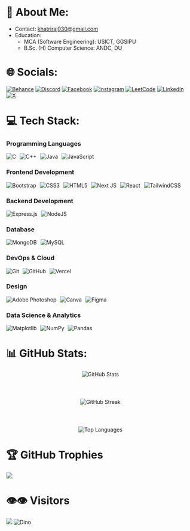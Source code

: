 <!--<img src="https://user-images.githubusercontent.com/74038190/226190894-18e959ba-d458-4a94-ac44-790190f2a947.gif" alt="Hello World"/><br/> -->
# 💫 About Me:
- Contact: khatriraj030@gmail.com<br/>
- Education:
  - MCA (Software Engineering): USICT, GGSIPU
  - B.Sc. (H) Computer Science: ANDC, DU<br/>
  
# 🌐 Socials:
[![Behance](https://img.shields.io/badge/Behance-1769ff?&style=for-the-badge&logo=behance&logoColor=white)](https://behance.net/khatrijiraj) 
[![Discord](https://img.shields.io/badge/Discord-%237289DA.svg?&style=for-the-badge&logo=discord&logoColor=white)](https://discord.gg/khatrijiraj) 
[![Facebook](https://img.shields.io/badge/Facebook-%231877F2.svg?&style=for-the-badge&logo=Facebook&logoColor=white)](https://facebook.com/khatrijiraj) 
[![Instagram](https://img.shields.io/badge/Instagram-%23E4405F.svg?&style=for-the-badge&logo=Instagram&logoColor=white)](https://instagram.com/khatrijiraj) 
[![LeetCode](https://img.shields.io/badge/LeetCode-000000?style=for-the-badge&logo=LeetCode&logoColor=#d16c06)](https://leetcode.com/u/khatrijiraj/)
[![LinkedIn](https://img.shields.io/badge/LinkedIn-%230077B5.svg?&style=for-the-badge&logo=linkedin&logoColor=white)](https://linkedin.com/in/khatrijiraj) 
[![X](https://img.shields.io/badge/X-black.svg?&style=for-the-badge&logo=X&logoColor=white)](https://x.com/khatrijiraj) 

# 💻 Tech Stack:
### Programming Languages
<div  style="display: flex; flex-wrap: wrap;  gap: 10px;">
  <img src="https://img.shields.io/badge/c-%2300599C.svg?style=for-the-badge&logo=c&logoColor=white" alt="C" />
  <img src="https://img.shields.io/badge/c++-%2300599C.svg?style=for-the-badge&logo=c%2B%2B&logoColor=white" alt="C++" />
  <img src="https://img.shields.io/badge/java-%23ED8B00.svg?style=for-the-badge&logo=openjdk&logoColor=white" alt="Java" />
  <img src="https://img.shields.io/badge/javascript-%23323330.svg?style=for-the-badge&logo=javascript&logoColor=%23F7DF1E" alt="JavaScript" />
</div>

### Frontend Development
<div  style="display: flex; flex-wrap: wrap;  gap: 10px;">
  <img src="https://img.shields.io/badge/bootstrap-%238511FA.svg?style=for-the-badge&logo=bootstrap&logoColor=white" alt="Bootstrap" />
  <img src="https://img.shields.io/badge/css3-%231572B6.svg?style=for-the-badge&logo=css3&logoColor=white" alt="CSS3" />
  <img src="https://img.shields.io/badge/html5-%23E34F26.svg?style=for-the-badge&logo=html5&logoColor=white" alt="HTML5" />
  <img src="https://img.shields.io/badge/Next-black?style=for-the-badge&logo=next.js&logoColor=white" alt="Next JS" />
  <img src="https://img.shields.io/badge/react-%2320232a.svg?style=for-the-badge&logo=react&logoColor=%2361DAFB" alt="React" />
  <img src="https://img.shields.io/badge/tailwindcss-%2338B2AC.svg?style=for-the-badge&logo=tailwind-css&logoColor=white" alt="TailwindCSS" />
</div>

### Backend Development
<div  style="display: flex; flex-wrap: wrap;  gap: 10px;">
  <img src="https://img.shields.io/badge/express.js-%23404d59.svg?style=for-the-badge&logo=express&logoColor=%2361DAFB" alt="Express.js" />
  <img src="https://img.shields.io/badge/node.js-6DA55F?style=for-the-badge&logo=node.js&logoColor=white" alt="NodeJS" />
</div>

### Database
<div  style="display: flex; flex-wrap: wrap;  gap: 10px;">
  <img src="https://img.shields.io/badge/MongoDB-%234ea94b.svg?style=for-the-badge&logo=mongodb&logoColor=white" alt="MongoDB" />
  <img src="https://img.shields.io/badge/mysql-4479A1.svg?style=for-the-badge&logo=mysql&logoColor=white" alt="MySQL" />
</div>

### DevOps & Cloud
<div  style="display: flex; flex-wrap: wrap;  gap: 10px;">
  <img src="https://img.shields.io/badge/git-%23F05033.svg?style=for-the-badge&logo=git&logoColor=white" alt="Git" />
  <img src="https://img.shields.io/badge/github-%23121011.svg?style=for-the-badge&logo=github&logoColor=white" alt="GitHub" />
  <img src="https://img.shields.io/badge/vercel-%23000000.svg?style=for-the-badge&logo=vercel&logoColor=white" alt="Vercel" />
</div>

### Design
<div  style="display: flex; flex-wrap: wrap;  gap: 10px;">
  <img src="https://img.shields.io/badge/adobe%20photoshop-%2331A8FF.svg?style=for-the-badge&logo=adobe%20photoshop&logoColor=white" alt="Adobe Photoshop" />
  <img src="https://img.shields.io/badge/Canva-%2300C4CC.svg?style=for-the-badge&logo=Canva&logoColor=white" alt="Canva" />
  <img src="https://img.shields.io/badge/figma-%23F24E1E.svg?style=for-the-badge&logo=figma&logoColor=white" alt="Figma" />
</div>

### Data Science & Analytics
<div  style="display: flex; flex-wrap: wrap;  gap: 10px;">
  <img src="https://img.shields.io/badge/Matplotlib-%23ffffff.svg?style=for-the-badge&logo=Matplotlib&logoColor=black" alt="Matplotlib" />
  <img src="https://img.shields.io/badge/numpy-%23013243.svg?style=for-the-badge&logo=numpy&logoColor=white" alt="NumPy" />
  <img src="https://img.shields.io/badge/pandas-%23150458.svg?style=for-the-badge&logo=pandas&logoColor=white" alt="Pandas" />
</div>

# 📊 GitHub Stats:
<div style="display: flex; flex-direction: column; align-items: center; gap: 20px;">
  <img src="https://github-readme-stats.vercel.app/api?username=khatrijiraj&theme=onedark&hide_border=true&include_all_commits=false&count_private=false" alt="GitHub Stats" /> <br/>
  <img src="https://github-readme-streak-stats.herokuapp.com/?user=khatrijiraj&theme=onedark&hide_border=true&card_width=450" alt="GitHub Streak" /><br/>
  <img src="https://github-readme-stats.vercel.app/api/top-langs/?username=khatrijiraj&card_width=450&theme=onedark&hide_border=true&include_all_commits=true&count_private=true&langs_count=5&size_weight=0.5&count_weight=0.5&exclude_repo=data-mining-anime-recommendation" alt="Top Languages" />
</div>

# 🏆 GitHub Trophies
![](https://github-profile-trophy.vercel.app/?username=khatrijiraj&theme=onedark&no-frame=false&no-bg=false&margin-w=4&column=-1)

# 👁️👁️ Visitors
[![](https://visitcount.itsvg.in/api?id=khatrijiraj&icon=5&color=12)](https://visitcount.itsvg.in)
<img src="https://user-images.githubusercontent.com/74038190/212284136-03988914-d899-44b4-b1d9-4eeccf656e44.gif" alt="Dino"/><br/>
